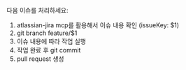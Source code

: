 다음 이슈를 처리하세요:
1. atlassian-jira mcp를 활용해서 이슈 내용 확인 (issueKey: $1)
2. git branch feature/$1
3. 이슈 내용에 따라 작업 실행
4. 작업 완료 후 git commit
5. pull request 생성
